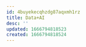 ```yaml
---
id: 4buyekecqhzdg87aqxmh1rz
title: Data+AI
desc: ''
updated: 1666794818523
created: 1666794818524
---
```

